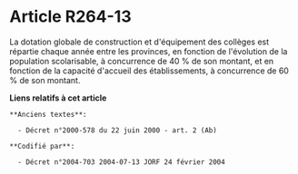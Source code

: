 # Article R264-13

La dotation globale de construction et d'équipement des collèges est répartie chaque année entre les provinces, en fonction
de l'évolution de la population scolarisable, à concurrence de 40 % de son montant, et en fonction de la capacité d'accueil
des établissements, à concurrence de 60 % de son montant.

**Liens relatifs à cet article**

	**Anciens textes**:

	  - Décret n°2000-578 du 22 juin 2000 - art. 2 (Ab)

	**Codifié par**:

	  - Décret n°2004-703 2004-07-13 JORF 24 février 2004
